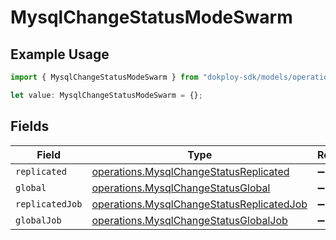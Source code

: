 # MysqlChangeStatusModeSwarm

## Example Usage

```typescript
import { MysqlChangeStatusModeSwarm } from "dokploy-sdk/models/operations";

let value: MysqlChangeStatusModeSwarm = {};
```

## Fields

| Field                                                                                                  | Type                                                                                                   | Required                                                                                               | Description                                                                                            |
| ------------------------------------------------------------------------------------------------------ | ------------------------------------------------------------------------------------------------------ | ------------------------------------------------------------------------------------------------------ | ------------------------------------------------------------------------------------------------------ |
| `replicated`                                                                                           | [operations.MysqlChangeStatusReplicated](../../models/operations/mysqlchangestatusreplicated.md)       | :heavy_minus_sign:                                                                                     | N/A                                                                                                    |
| `global`                                                                                               | [operations.MysqlChangeStatusGlobal](../../models/operations/mysqlchangestatusglobal.md)               | :heavy_minus_sign:                                                                                     | N/A                                                                                                    |
| `replicatedJob`                                                                                        | [operations.MysqlChangeStatusReplicatedJob](../../models/operations/mysqlchangestatusreplicatedjob.md) | :heavy_minus_sign:                                                                                     | N/A                                                                                                    |
| `globalJob`                                                                                            | [operations.MysqlChangeStatusGlobalJob](../../models/operations/mysqlchangestatusglobaljob.md)         | :heavy_minus_sign:                                                                                     | N/A                                                                                                    |